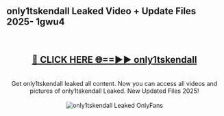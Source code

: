 <h2>only1tskendall Leaked Video + Update Files 2025- 1gwu4</h2>
<br>
<div align="center">
<h2><a href="https://libra.edu.pl?only1tskendall" rel="nofollow">🔴 CLICK HERE 🌐==►► only1tskendall</a></h2>
<br>
Get only1tskendall leaked all content. Now you can access all videos and pictures of only1tskendall Leaked. New Updated Files 2025!
<br>
<br>
<a href="https://libra.edu.pl?only1tskendall" rel="nofollow" data-target="animated-image.originalLink"><img src="https://i.ibb.co.com/WyWwxjT/player-gif2.gif" alt="only1tskendall Leaked OnlyFans" style="max-width: 100%; display: inline-block;" data-target="animated-image.originalImage"></a>
</div>
<br>